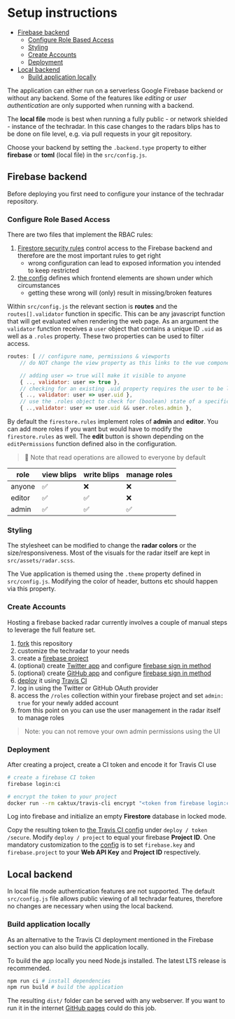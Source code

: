 # Setup instructions

<!-- TOC depthFrom:2 -->

- [Firebase backend](#firebase-backend)
  - [Configure Role Based Access](#configure-role-based-access)
  - [Styling](#styling)
  - [Create Accounts](#create-accounts)
  - [Deployment](#deployment)
- [Local backend](#local-backend)
  - [Build application locally](#build-application-locally)

<!-- /TOC -->

The application can either run on a serverless Google Firebase backend or without any backend.
Some of the features like _editing_ or _user authentication_ are only supported when running with a backend.

The **local file** mode is best when running a fully public - or network shielded - instance of the techradar.
In this case changes to the radars blips has to be done on file level, e.g. via pull requests in your git repository.

Choose your backend by setting the `.backend.type` property to either **firebase** or **toml** (local file) in the `src/config.js`.

## Firebase backend

Before deploying you first need to configure your instance of the techradar repository.

### Configure Role Based Access

There are two files that implement the RBAC rules:

1. [Firestore security rules](firestore.rules) control access to the Firebase backend and therefore are the most important rules to get right
    * wrong configuration can lead to exposed information you intended to keep restricted
1. [the config](src/config.js) defines which frontend elements are shown under which circumstances
    * getting these wrong will (only) result in missing/broken features

Within `src/config.js` the relevant section is **routes** and the `routes[].validator` function in specific.
This can be any javascript function that will get evaluated when rendering the web page.
As an argument the `validator` function receives a `user` object that contains a unique ID `.uid` as well as a `.roles` property.
These two properties can be used to filter access.

```javascript
routes: [ // configure name, permissions & viewports
    // do NOT change the view property as this links to the vue component and is used for lookups across the app

    // adding user => true will make it visible to anyone
    { .., validator: user => true },
    // checking for an existing .uid property requires the user to be logged in
    { .., validator: user => user.uid },
    // use the .roles object to check for (boolean) state of a specific role
    { ..,validator: user => user.uid && user.roles.admin },
```

By default the `firestore.rules` implement roles of **admin** and **editor**.
You can add more roles if you want but would have to modify the `firestore.rules` as well.
The **edit** button is shown depending on the `editPermissions` function defined also in the configuration.

> 🚨 Note that read operations are allowed to everyone by default

| role | view blips | write blips | manage roles |
|--|--|--|--|
| anyone | ✅ | ❌ | ❌ |
| editor | ✅ | ✅ | ❌ |
| admin | ✅ | ✅ | ✅ |

### Styling

The stylesheet can be modified to change the **radar colors** or the size/responsiveness.
Most of the visuals for the radar itself are kept in `src/assets/radar.scss`.

The Vue application is themed using the `.theme` property defined in `src/config.js`.
Modifying the color of header, buttons etc should happen via this property.

### Create Accounts

Hosting a firebase backed radar currently involves a couple of manual steps to leverage the full feature set.

1. [fork](https://help.github.com/articles/fork-a-repo/) this repository
1. customize  the techradar to your needs
1. create a [firebase project](https://firebase.google.com/)
1. (optional) create [Twitter app](https://apps.twitter.com/) and configure [firebase sign in method](https://firebase.google.com/docs/auth/web/twitter-login)
1. (optional) create [GitHub app]() and configure [firebase sign in method](https://firebase.google.com/docs/auth/web/github-auth)
1. [deploy](#deployment) it using [Travis CI](https://travis-ci.com)
1. log in using the Twitter or GitHub OAuth provider
1. access the `/roles` collection within your firebase project and set `admin: true` for your newly added account
1. from this point on you can use the user management in the radar itself to manage roles

> Note: you can not remove your own admin permissions using the UI

### Deployment

After creating a project, create a CI token and encode it for Travis CI use

```sh
# create a firebase CI token
firebase login:ci

# encrypt the token to your project
docker run --rm caktux/travis-cli encrypt "<token from firebase login:ci>" -r <github repo>
```

Log into firebase and initialize an empty **Firestore** database in locked mode.

Copy the resulting token to [the Travis CI config](.travis.yml) under `deploy / token /secure`. Modify `deploy / project` to equal your firebase **Project ID**.
One mandatory customization to the [config](src/config.js) is to set `firebase.key` and `firebase.project` to your **Web API Key** and **Project ID** respectively.

## Local backend

In local file mode authentication features are not supported.
The default `src/config.js` file allows public viewing of all techradar features, therefore no changes are necessary when using the local backend.

### Build application locally

As an alternative to the Travis CI deployment mentioned in the Firebase section you can also build the application locally.

To build the app locally you need Node.js installed.
The latest LTS release is recommended.
 
```sh
npm run ci # install dependencies
npm run build # build the application
```

The resulting `dist/` folder can be served with any webserver.
If you want to run it in the internet [GitHub pages](https://pages.github.com/) could do this job.
